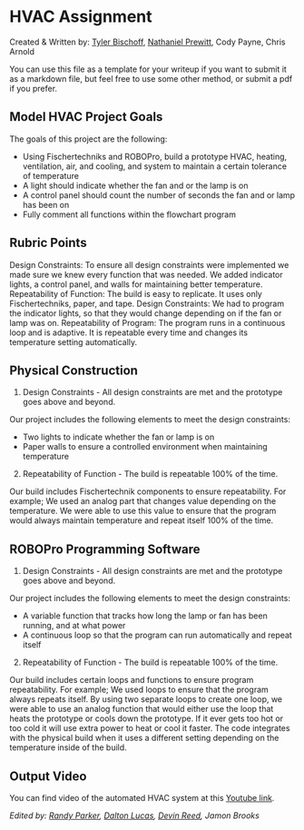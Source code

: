# HVAC Assignment
Created & Written by: [Tyler Bischoff](https://github.com/TylerBischoff), [Nathaniel Prewitt](https://github.com/NathanielPP), Cody Payne, Chris Arnold

 You can use this file as a template for your writeup if you want to submit it as a markdown file, but feel free to use some other method, or submit a pdf if you prefer.

## Model HVAC Project Goals
The goals of this project are the following:
* Using Fischertechniks and ROBOPro, build a prototype HVAC, heating, ventilation, air, and cooling, and system to maintain a certain tolerance of temperature
* A light should indicate whether the fan and or the lamp is on
* A control panel should count the number of seconds the fan and or lamp has been on
* Fully comment all functions within the flowchart program

## Rubric Points
Design Constraints: To ensure all design constraints were implemented we made sure we knew every function that was needed. We added indicator lights, a control panel, and walls for maintaining better temperature.
Repeatability of Function: The build is easy to replicate. It uses only Fischertechniks, paper, and tape.
Design Constraints: We had to program the indicator lights, so that they would change depending on if the fan or lamp was on.
Repeatability of Program: The program runs in a continuous loop and is adaptive. It is repeatable every time and changes its temperature setting automatically.

## Physical Construction
1. Design Constraints - All design constraints are met and the prototype goes above and beyond.

Our project includes the following elements to meet the design constraints:
* Two lights to indicate whether the fan or lamp is on
* Paper walls to ensure a controlled environment when maintaining temperature

2. Repeatability of Function - The build is repeatable 100% of the time.

Our build includes Fischertechnik components to ensure repeatability. For example;
We used an analog part that changes value depending on the temperature. We were able to use this value to ensure that the program would always maintain temperature and repeat itself 100% of the time.

## ROBOPro Programming Software
1. Design Constraints - All design constraints are met and the prototype goes above and beyond.

Our project includes the following elements to meet the design constraints:
* A variable function that tracks how long the lamp or fan has been running, and at what power
* A continuous loop so that the program can run automatically and repeat itself

2. Repeatability of Function - The build is repeatable 100% of the time.

Our build includes certain loops and functions to ensure program repeatability. For example;
We used loops to ensure that the program always repeats itself. By using two separate loops to create one loop, we were able to use an analog function that would either use the loop that heats the prototype or cools down the prototype. If it ever gets too hot or too cold it will use extra power to heat or cool it faster. 
The code integrates with the physical build when it uses a different setting depending on the temperature inside of the build.

## Output Video
You can find video of the automated HVAC system at this [Youtube link](https://www.youtube.com/watch?v=o7CekxN9O8s).

_Edited by: [Randy Parker](https://github.com/trashpanda1016), [Dalton Lucas](https://github.com/ddlucas07), [Devin Reed](https://github.com/DevinRead), Jamon Brooks_
